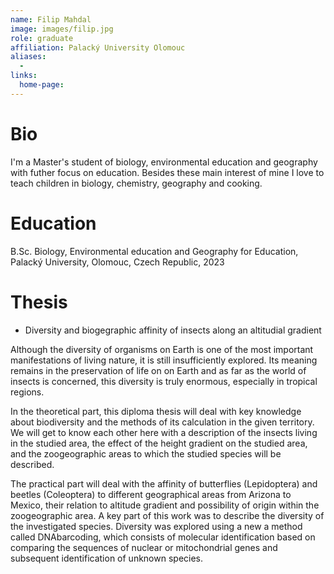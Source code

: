 ```yaml
---
name: Filip Mahdal
image: images/filip.jpg
role: graduate
affiliation: Palacký University Olomouc
aliases:
  - 
links:
  home-page: 
---
```


# Bio

I'm a Master's student of biology, environmental education and geography with futher focus on education. Besides these main interest of mine I love to teach children in biology, chemistry, geography and cooking. 

# Education

B.Sc. Biology, Environmental education and Geography for Education, Palacký University, Olomouc, Czech Republic, 2023


# Thesis

* Diversity and biogegraphic affinity of insects along an altitudial gradient

Although the diversity of organisms on Earth is one of the most important manifestations of living nature, it is still insufficiently explored. Its meaning remains in the preservation of life on on Earth and as far as the world of insects is concerned, this diversity is truly enormous, especially in tropical regions.

In the theoretical part, this diploma thesis will deal with key knowledge about biodiversity and the methods of its calculation in the given territory. We will get to know each other here with a description of the insects living in the studied area, the effect of the height gradient on the studied area, and the zoogeographic areas to which the studied species will be described.
 
The practical part will deal with the affinity of butterflies (Lepidoptera) and beetles (Coleoptera) to different geographical areas from Arizona to Mexico, their relation to altitude gradient and possibility of origin within the zoogeographic area. A key part of this work was to describe the diversity of the investigated species. Diversity was explored using a new a method called DNAbarcoding, which consists of molecular identification based on comparing the sequences of nuclear or mitochondrial genes and subsequent identification of unknown species.
